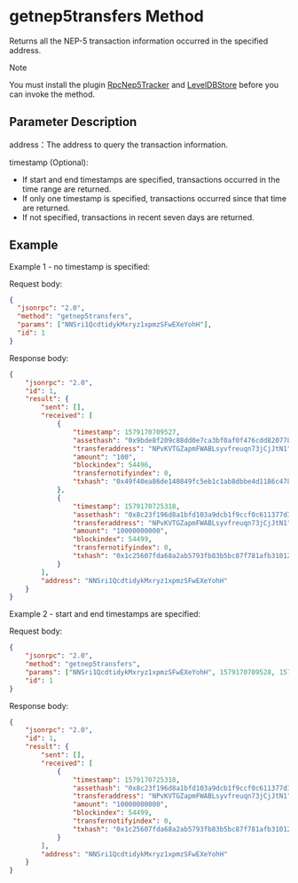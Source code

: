 # getnep5transfers Method

Returns all the NEP-5 transaction information occurred in the specified address.

> [!Note]
>
> You must install the plugin [RpcNep5Tracker](https://github.com/neo-project/neo-plugins/releases) and [LevelDBStore](https://github.com/neo-project/neo-modules/releases) before you can invoke the method.

## Parameter Description

address：The address to query the transaction information.

timestamp (Optional): 

- If start and end timestamps are specified, transactions occurred in the time range are returned.
- If only one timestamp is specified, transactions occurred since that time are returned.
- If not specified, transactions in recent seven days are returned.

## Example

Example 1 - no timestamp is specified:

Request body:

```json
{
  "jsonrpc": "2.0",
  "method": "getnep5transfers",
  "params": ["NNSri1QcdtidykMxryz1xpmzSFwEXeYohH"],
  "id": 1
}
```

Response body:

```json
{
    "jsonrpc": "2.0",
    "id": 1,
    "result": {
        "sent": [],
        "received": [
            {
                "timestamp": 1579170709527,
                "assethash": "0x9bde8f209c88dd0e7ca3bf0af0f476cdd8207789",
                "transferaddress": "NPvKVTGZapmFWABLsyvfreuqn73jCjJtN1",
                "amount": "100",
                "blockindex": 54496,
                "transfernotifyindex": 0,
                "txhash": "0x49f40ea86de140849fc5eb1c1ab8dbbe4d1186c47807963a162338d979e79c0f"
            },
            {
                "timestamp": 1579170725318,
                "assethash": "0x8c23f196d8a1bfd103a9dcb1f9ccf0c611377d3b",
                "transferaddress": "NPvKVTGZapmFWABLsyvfreuqn73jCjJtN1",
                "amount": "10000000000",
                "blockindex": 54499,
                "transfernotifyindex": 0,
                "txhash": "0x1c25607fda68a2ab5793fb83b5bc87f781afb310127b440620b4ad176d77fa3d"
            }
        ],
        "address": "NNSri1QcdtidykMxryz1xpmzSFwEXeYohH"
    }
}
```

Example 2 - start and end timestamps are specified:

Request body:

```json
{
    "jsonrpc": "2.0",
    "method": "getnep5transfers",
    "params": ["NNSri1QcdtidykMxryz1xpmzSFwEXeYohH", 1579170709528, 1579170725319],
    "id": 1
}
```

Response body: 

```json
{
    "jsonrpc": "2.0",
    "id": 1,
    "result": {
        "sent": [],
        "received": [
            {
                "timestamp": 1579170725318,
                "assethash": "0x8c23f196d8a1bfd103a9dcb1f9ccf0c611377d3b",
                "transferaddress": "NPvKVTGZapmFWABLsyvfreuqn73jCjJtN1",
                "amount": "10000000000",
                "blockindex": 54499,
                "transfernotifyindex": 0,
                "txhash": "0x1c25607fda68a2ab5793fb83b5bc87f781afb310127b440620b4ad176d77fa3d"
            }
        ],
        "address": "NNSri1QcdtidykMxryz1xpmzSFwEXeYohH"
    }
}
```